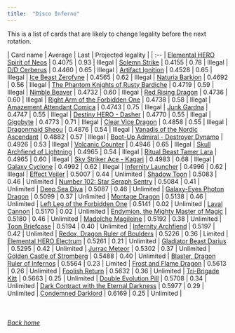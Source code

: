 ```yaml
---
title:  "Disco Inferno"
---
```


This is a list of cards that are likely to change legality before the next rotation.

| Card name | Average | Last | Projected legality |
| :-- |
[Elemental HERO Spirit of Neos](https://db.ygoprodeck.com/card/?search=Elemental%20HERO%20Spirit%20of%20Neos) | 0.4075 | 0.93 | Illegal |
[Solemn Strike](https://db.ygoprodeck.com/card/?search=Solemn%20Strike) | 0.4155 | 0.78 | Illegal |
[D/D Cerberus](https://db.ygoprodeck.com/card/?search=D/D%20Cerberus) | 0.4460 | 0.65 | Illegal |
[Artifact Ignition](https://db.ygoprodeck.com/card/?search=Artifact%20Ignition) | 0.4528 | 0.65 | Illegal |
[Ice Beast Zerofyne](https://db.ygoprodeck.com/card/?search=Ice%20Beast%20Zerofyne) | 0.4565 | 0.62 | Illegal |
[Naturia Barkion](https://db.ygoprodeck.com/card/?search=Naturia%20Barkion) | 0.4692 | 0.56 | Illegal |
[The Phantom Knights of Rusty Bardiche](https://db.ygoprodeck.com/card/?search=The%20Phantom%20Knights%20of%20Rusty%20Bardiche) | 0.4719 | 0.59 | Illegal |
[Nimble Beaver](https://db.ygoprodeck.com/card/?search=Nimble%20Beaver) | 0.4732 | 0.60 | Illegal |
[Red Rising Dragon](https://db.ygoprodeck.com/card/?search=Red%20Rising%20Dragon) | 0.4736 | 0.60 | Illegal |
[Right Arm of the Forbidden One](https://db.ygoprodeck.com/card/?search=Right%20Arm%20of%20the%20Forbidden%20One) | 0.4738 | 0.58 | Illegal |
[Amazement Attendant Comica](https://db.ygoprodeck.com/card/?search=Amazement%20Attendant%20Comica) | 0.4743 | 0.75 | Illegal |
[Junk Gardna](https://db.ygoprodeck.com/card/?search=Junk%20Gardna) | 0.4747 | 0.55 | Illegal |
[Destiny HERO - Dasher](https://db.ygoprodeck.com/card/?search=Destiny%20HERO%20-%20Dasher) | 0.4770 | 0.55 | Illegal |
[Gigobyte](https://db.ygoprodeck.com/card/?search=Gigobyte) | 0.4773 | 0.71 | Illegal |
[Clear Vice Dragon](https://db.ygoprodeck.com/card/?search=Clear%20Vice%20Dragon) | 0.4858 | 0.55 | Illegal |
[Dragonmaid Sheou](https://db.ygoprodeck.com/card/?search=Dragonmaid%20Sheou) | 0.4876 | 0.54 | Illegal |
[Vanadis of the Nordic Ascendant](https://db.ygoprodeck.com/card/?search=Vanadis%20of%20the%20Nordic%20Ascendant) | 0.4882 | 0.57 | Illegal |
[Boot-Up Admiral - Destroyer Dynamo](https://db.ygoprodeck.com/card/?search=Boot-Up%20Admiral%20-%20Destroyer%20Dynamo) | 0.4926 | 0.53 | Illegal |
[Volcanic Counter](https://db.ygoprodeck.com/card/?search=Volcanic%20Counter) | 0.4946 | 0.65 | Illegal |
[Skull Archfiend of Lightning](https://db.ygoprodeck.com/card/?search=Skull%20Archfiend%20of%20Lightning) | 0.4965 | 0.54 | Illegal |
[Ritual Beast Tamer Lara](https://db.ygoprodeck.com/card/?search=Ritual%20Beast%20Tamer%20Lara) | 0.4965 | 0.60 | Illegal |
[Sky Striker Ace - Kagari](https://db.ygoprodeck.com/card/?search=Sky%20Striker%20Ace%20-%20Kagari) | 0.4983 | 0.68 | Illegal |
[Galaxy Cyclone](https://db.ygoprodeck.com/card/?search=Galaxy%20Cyclone) | 0.4992 | 0.62 | Illegal |
[Infernity Launcher](https://db.ygoprodeck.com/card/?search=Infernity%20Launcher) | 0.4996 | 0.62 | Illegal |
[Effect Veiler](https://db.ygoprodeck.com/card/?search=Effect%20Veiler) | 0.5007 | 0.44 | Unlimited |
[Shadow Toon](https://db.ygoprodeck.com/card/?search=Shadow%20Toon) | 0.5083 | 0.46 | Unlimited |
[Number 102: Star Seraph Sentry](https://db.ygoprodeck.com/card/?search=Number%20102:%20Star%20Seraph%20Sentry) | 0.5084 | 0.41 | Unlimited |
[Deep Sea Diva](https://db.ygoprodeck.com/card/?search=Deep%20Sea%20Diva) | 0.5087 | 0.46 | Unlimited |
[Galaxy-Eyes Photon Dragon](https://db.ygoprodeck.com/card/?search=Galaxy-Eyes%20Photon%20Dragon) | 0.5099 | 0.37 | Unlimited |
[Montage Dragon](https://db.ygoprodeck.com/card/?search=Montage%20Dragon) | 0.5138 | 0.46 | Unlimited |
[Left Leg of the Forbidden One](https://db.ygoprodeck.com/card/?search=Left%20Leg%20of%20the%20Forbidden%20One) | 0.5141 | 0.02 | Unlimited |
[Laval Cannon](https://db.ygoprodeck.com/card/?search=Laval%20Cannon) | 0.5170 | 0.02 | Unlimited |
[Endymion, the Mighty Master of Magic](https://db.ygoprodeck.com/card/?search=Endymion,%20the%20Mighty%20Master%20of%20Magic) | 0.5180 | 0.46 | Unlimited |
[Madolche Magileine](https://db.ygoprodeck.com/card/?search=Madolche%20Magileine) | 0.5192 | 0.38 | Unlimited |
[Toon Briefcase](https://db.ygoprodeck.com/card/?search=Toon%20Briefcase) | 0.5194 | 0.40 | Unlimited |
[Infernity Archfiend](https://db.ygoprodeck.com/card/?search=Infernity%20Archfiend) | 0.5197 | 0.42 | Unlimited |
[Redox, Dragon Ruler of Boulders](https://db.ygoprodeck.com/card/?search=Redox,%20Dragon%20Ruler%20of%20Boulders) | 0.5226 | 0.36 | Limited |
[Elemental HERO Electrum](https://db.ygoprodeck.com/card/?search=Elemental%20HERO%20Electrum) | 0.5261 | 0.21 | Unlimited |
[Gladiator Beast Darius](https://db.ygoprodeck.com/card/?search=Gladiator%20Beast%20Darius) | 0.5295 | 0.42 | Unlimited |
[Jurrac Meteor](https://db.ygoprodeck.com/card/?search=Jurrac%20Meteor) | 0.5302 | 0.37 | Unlimited |
[Golden Castle of Stromberg](https://db.ygoprodeck.com/card/?search=Golden%20Castle%20of%20Stromberg) | 0.5488 | 0.40 | Unlimited |
[Blaster, Dragon Ruler of Infernos](https://db.ygoprodeck.com/card/?search=Blaster,%20Dragon%20Ruler%20of%20Infernos) | 0.5564 | 0.23 | Limited |
[Frost and Flame Dragon](https://db.ygoprodeck.com/card/?search=Frost%20and%20Flame%20Dragon) | 0.5613 | 0.26 | Unlimited |
[Foolish Return](https://db.ygoprodeck.com/card/?search=Foolish%20Return) | 0.5632 | 0.36 | Unlimited |
[Tri-Brigade Kitt](https://db.ygoprodeck.com/card/?search=Tri-Brigade%20Kitt) | 0.5663 | 0.25 | Unlimited |
[Double Evolution Pill](https://db.ygoprodeck.com/card/?search=Double%20Evolution%20Pill) | 0.5708 | 0.34 | Unlimited |
[Dark Contract with the Eternal Darkness](https://db.ygoprodeck.com/card/?search=Dark%20Contract%20with%20the%20Eternal%20Darkness) | 0.5977 | 0.29 | Unlimited |
[Condemned Darklord](https://db.ygoprodeck.com/card/?search=Condemned%20Darklord) | 0.6169 | 0.25 | Unlimited |

<br>

###### [Back home](index)